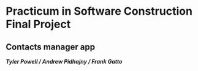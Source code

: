 # Practicum in Software Construction Final Project
## Contacts manager app
***Tyler Powell / Andrew Pidhajny / Frank Gatto***
